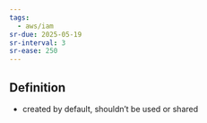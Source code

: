 ```yaml
---
tags:
  - aws/iam
sr-due: 2025-05-19
sr-interval: 3
sr-ease: 250
---
```

## Definition 
* created by default, shouldn’t be used or shared